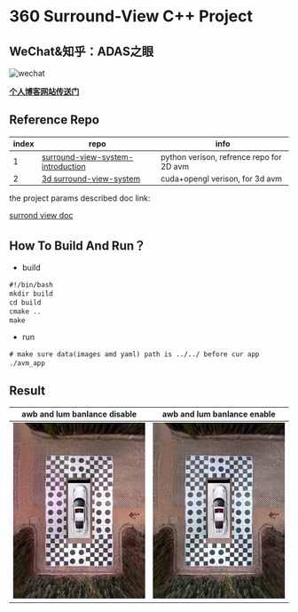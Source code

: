# 360 Surround-View C++ Project
## WeChat&知乎：ADAS之眼

![wechat](./doc/wechat.png)

**[个人博客网站传送门](https://jokereyeadas.github.io)**

## Reference Repo

|index|repo|info|
|----|----|----|
|1|[surround-view-system-introduction](https://github.com/neozhaoliang/surround-view-system-introduction)|python verison, refrence repo for 2D avm|
|2|[3d surround-view-system](https://github.com/SokratG/Surround-View)|cuda+opengl verison, for 3d avm|

the project params described doc link:

[surrond view doc](https://github.com/neozhaoliang/surround-view-system-introduction/blob/master/doc/en.md)

## How To Build And Run？
* build

```
#!/bin/bash
mkdir build
cd build 
cmake ..
make
```
* run

```
# make sure data(images amd yaml) path is ../../ before cur app
./avm_app
```
## Result
|awb and lum banlance disable|awb and lum banlance enable|
|----|----|
|![no banlance](./images/result/ADAS_EYES_360_VIEW_AWB_DISABLE.png)|![banlance](./images/result/ADAS_EYES_360_VIEW_AWB_ENABLE.png)|
